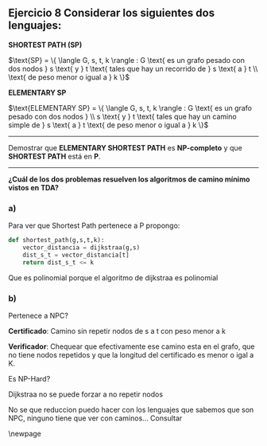 ## Ejercicio 8 Considerar los siguientes dos lenguajes:

**SHORTEST PATH (SP)**  

$\text{SP} = \{ \langle G, s, t, k \rangle : G \text{ es un grafo pesado con dos nodos } 
s \text{ y } t \text{ tales que hay un recorrido de } s \text{ a } t \\
\text{ de peso menor o igual a } k \}$

**ELEMENTARY SP**  

$\text{ELEMENTARY SP} = \{ \langle G, s, t, k \rangle : G \text{ es un grafo pesado con dos nodos } \\
s \text{ y } t \text{ tales que hay un camino simple de } s \text{ a } t 
\text{ de peso menor o igual a } k \}$

---

Demostrar que **ELEMENTARY SHORTEST PATH** es **NP-completo** y que **SHORTEST PATH** está en **P**.

---

**¿Cuál de los dos problemas resuelven los algoritmos de camino mínimo vistos en TDA?**

### a)
Para ver que Shortest Path pertenece a P propongo:
``` python 
def shortest_path(g,s,t,k):
    vector_distancia = dijkstraa(g,s)
    dist_s_t = vector_distancia[t]
    return dist_s_t <= k
```

Que es polinomial porque el algoritmo de dijkstraa es polinomial

### b)
Pertenece a NPC?

__Certificado__: Camino sin repetir nodos de s a t con peso menor a k

__Verificador__: Chequear que efectivamente ese camino esta en el grafo,
que no tiene nodos repetidos y que la longitud del certificado es menor o igal a K.

Es NP-Hard?

Dijkstraa no se puede forzar a no repetir nodos

No se que reduccion puedo hacer con los lenguajes que sabemos que son NPC, ninguno tiene 
que ver con caminos...
Consultar

\newpage